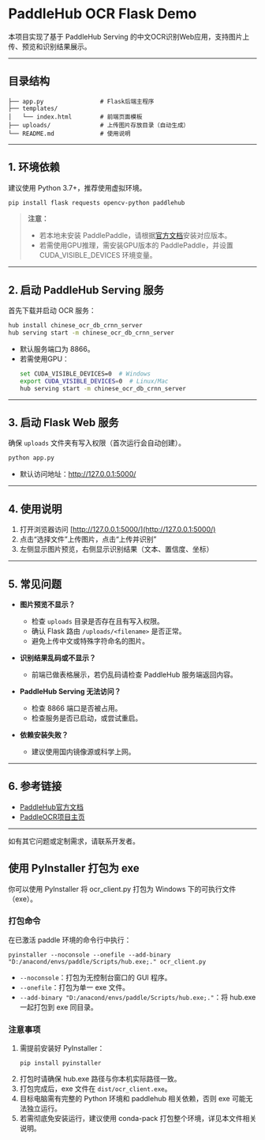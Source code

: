 # PaddleHub OCR Flask Demo

本项目实现了基于 PaddleHub Serving 的中文OCR识别Web应用，支持图片上传、预览和识别结果展示。

---

## 目录结构

```
├── app.py                # Flask后端主程序
├── templates/
│   └── index.html        # 前端页面模板
├── uploads/              # 上传图片存放目录（自动生成）
└── README.md             # 使用说明
```

---

## 1. 环境依赖

建议使用 Python 3.7+，推荐使用虚拟环境。

```bash
pip install flask requests opencv-python paddlehub
```

> **注意：**
> - 若本地未安装 PaddlePaddle，请根据[官方文档](https://www.paddlepaddle.org.cn/install/quick)安装对应版本。
> - 若需使用GPU推理，需安装GPU版本的 PaddlePaddle，并设置 CUDA_VISIBLE_DEVICES 环境变量。

---

## 2. 启动 PaddleHub Serving 服务

首先下载并启动 OCR 服务：

```bash
hub install chinese_ocr_db_crnn_server
hub serving start -m chinese_ocr_db_crnn_server
```

- 默认服务端口为 8866。
- 若需使用GPU：
  ```bash
  set CUDA_VISIBLE_DEVICES=0  # Windows
  export CUDA_VISIBLE_DEVICES=0  # Linux/Mac
  hub serving start -m chinese_ocr_db_crnn_server
  ```

---

## 3. 启动 Flask Web 服务

确保 `uploads` 文件夹有写入权限（首次运行会自动创建）。

```bash
python app.py
```

- 默认访问地址：http://127.0.0.1:5000/

---

## 4. 使用说明

1. 打开浏览器访问 [http://127.0.0.1:5000/](http://127.0.0.1:5000/)
2. 点击“选择文件”上传图片，点击“上传并识别”
3. 左侧显示图片预览，右侧显示识别结果（文本、置信度、坐标）

---

## 5. 常见问题

- **图片预览不显示？**
  - 检查 `uploads` 目录是否存在且有写入权限。
  - 确认 Flask 路由 `/uploads/<filename>` 是否正常。
  - 避免上传中文或特殊字符命名的图片。

- **识别结果乱码或不显示？**
  - 前端已做表格展示，若仍乱码请检查 PaddleHub 服务端返回内容。

- **PaddleHub Serving 无法访问？**
  - 检查 8866 端口是否被占用。
  - 检查服务是否已启动，或尝试重启。

- **依赖安装失败？**
  - 建议使用国内镜像源或科学上网。

---

## 6. 参考链接
- [PaddleHub官方文档](https://www.paddlepaddle.org.cn/hublist)
- [PaddleOCR项目主页](https://github.com/PaddlePaddle/PaddleOCR)

---

如有其它问题或定制需求，请联系开发者。 

## 使用 PyInstaller 打包为 exe

你可以使用 PyInstaller 将 ocr_client.py 打包为 Windows 下的可执行文件（exe）。

### 打包命令

在已激活 paddle 环境的命令行中执行：

```
pyinstaller --noconsole --onefile --add-binary "D:/anacond/envs/paddle/Scripts/hub.exe;." ocr_client.py
```

- `--noconsole`：打包为无控制台窗口的 GUI 程序。
- `--onefile`：打包为单一 exe 文件。
- `--add-binary "D:/anacond/envs/paddle/Scripts/hub.exe;."`：将 hub.exe 一起打包到 exe 同目录。

### 注意事项

1. 需提前安装好 PyInstaller：
   ```
   pip install pyinstaller
   ```
2. 打包时请确保 hub.exe 路径与你本机实际路径一致。
3. 打包完成后，exe 文件在 `dist/ocr_client.exe`。
4. 目标电脑需有完整的 Python 环境和 paddlehub 相关依赖，否则 exe 可能无法独立运行。
5. 若需彻底免安装运行，建议使用 conda-pack 打包整个环境，详见本文件相关说明。 